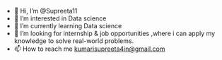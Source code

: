 - 👋 Hi, I’m @Supreeta11
- 👀 I’m interested in Data science
- 🌱 I’m currently learning Data science
- 💞️ I’m looking for internship & job opportunities ,where i can apply my knowledge to solve real-world problems.
- 📫 How to reach me kumarisupreeta4in@gmail.com

<!---
Supreeta11/Supreeta11 is a ✨ special ✨ repository because its `README.md` (this file) appears on your GitHub profile.
You can click the Preview link to take a look at your changes.
--->
